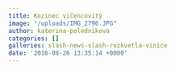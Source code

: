```yaml
---
title: Kozinec vičencovitý
image: "/uploads/IMG_2796.JPG"
author: katerina-polednikova
categories: []
galleries: slash-news-slash-rozkvetla-vinice
date: '2016-08-26 13:35:14 +0000'
---
```


